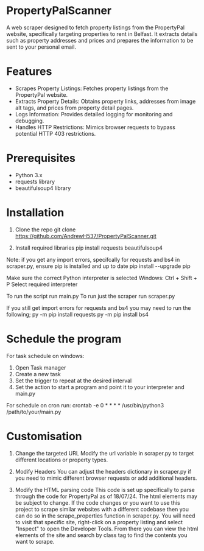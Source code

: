 # PropertyPalScanner
A web scraper designed to fetch property listings from the PropertyPal website, specifically targeting properties to rent in Belfast. It extracts details such as property addresses and prices and prepares the information to be sent to your personal email.


# Features
- Scrapes Property Listings: Fetches property listings from the PropertyPal website.
- Extracts Property Details: Obtains property links, addresses from image alt tags, and prices from property detail pages.
- Logs Information: Provides detailed logging for monitoring and debugging.
- Handles HTTP Restrictions: Mimics browser requests to bypass potential HTTP 403 restrictions.
  
# Prerequisites
- Python 3.x
- requests library
- beautifulsoup4 library

# Installation
1. Clone the repo
git clone https://github.com/AndrewH537/PropertyPalScanner.git

2. Install required libraries
pip install requests beautifulsoup4

Note: if you get any import errors, specifcally for requests and bs4 in scraper.py,
ensure pip is installed and up to date
pip install --upgrade pip

Make sure the correct Python interpreter is selected
Windows: Ctrl + Shift + P
Select required interpreter

To run the script run main.py
To run just the scraper run scraper.py


If you still get import errors for requests and bs4 you may need to run the following;
py -m pip install requests
py -m pip install bs4

# Schedule the program
For task schedule on windows:
1. Open Task manager
2. Create a new task
3. Set the trigger to repeat at the desired interval
4. Set the action to start a program and point it to your interpreter and main.py

For schedule on cron run:
crontab -e
0 * * * * /usr/bin/python3 /path/to/your/main.py

# Customisation
1. Change the targeted URL
Modify the url variable in scraper.py to target different locations or property types.

2. Modify Headers
You can adjust the headers dictionary in scraper.py if you need to mimic different browser requests or add additional headers.

3. Modify the HTML parsing code
   This code is set up specifically to parse through the code for PropertyPal as of 18/07/24. The html elements may be subject to change. If the code changes or you want to use this project to scrape similar websites with a different codebase then you can do so in the scrape_properties function in scraper.py.
You will need to visit that specific site, right-click on a property listing and select "Inspect" to open the Developer Tools. From there you can view the html elements of the site and search by class tag to find the contents you want to scrape.



